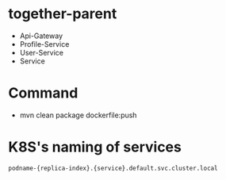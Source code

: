 # together-parent

* Api-Gateway
* Profile-Service
* User-Service
* Service

# Command
* mvn clean package dockerfile:push 

# K8S's naming of services
`podname-{replica-index}.{service}.default.svc.cluster.local`